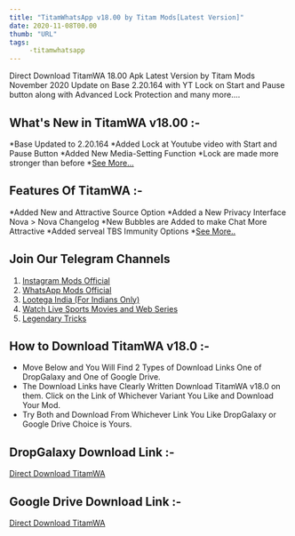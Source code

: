 ```yaml
---
title: "TitamWhatsApp v18.00 by Titam Mods[Latest Version]"
date: 2020-11-08T00.00
thumb: "URL"
tags:
     -titamwhatsapp
---
```

Direct Download TitamWA 18.00 Apk Latest Version by Titam Mods November 2020 Update on Base 2.20.164 with YT Lock on Start and Pause button along with Advanced Lock Protection and many more.... 

## What's New in TitamWA v18.00 :- 

*Base Updated to 2.20.164
*Added Lock at Youtube video with Start and Pause Button
*Added New Media-Setting Function
*Lock are made more stronger than before
*[See More...](URL)


## Features Of TitamWA :- 

*Added New and Attractive Source Option
*Added a New Privacy Interface Nova > Nova Changelog
*New Bubbles are Added to make Chat More Attractive
*Added serveal TBS Immunity Options
*[See More..](URL) 

## Join Our Telegram Channels 

1. [Instagram Mods Official](https://telegram.me/instamodsofficial)
2. [WhatsApp Mods Official](https://telegram.me/wamods)
3. [Lootega India (For Indians Only)](https://telegram.me/lootegaindia)
4. [Watch Live Sports Movies and Web Series](https://telegram.me/joinchat/AAAAAEaubY1PXSsxR50Rug)
5. [Legendary Tricks](https://telegram.me/joinchat/AAAAAFlLAeHug8Sf6ECpuA) 

## How to Download TitamWA v18.0 :- 

* Move Below and You Will Find 2 Types of Download Links One of DropGalaxy and One of Google Drive.
* The Download Links have Clearly Written Download TitamWA v18.0 on them. Click on the Link of Whichever Variant You Like and Download Your Mod.
* Try Both and Download From Whichever Link You Like DropGalaxy or Google Drive Choice is Yours. 

## DropGalaxy Download Link :- 

[Direct Download TitamWA](URL) 

## Google Drive Download Link :- 

[Direct Download TitamWA](URL)